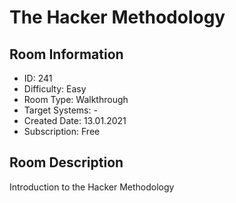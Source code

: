 ﻿# The Hacker Methodology

## Room Information
- ID: 241
- Difficulty: Easy
- Room Type: Walkthrough
- Target Systems: -
- Created Date: 13.01.2021
- Subscription: Free

## Room Description
Introduction to the Hacker Methodology
